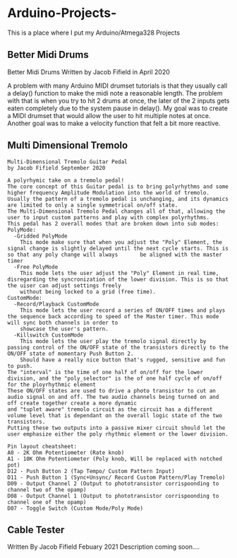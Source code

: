 # Arduino-Projects-
This is a place where I put my Arduino/Atmega328 Projects


## Better Midi Drums

Better Midi Drums 
Written by Jacob Fifield in April 2020

A problem with many Arduino MIDI drumset tutorials is that they usually call a delay() function to make the midi note a reasonable length. The problem with that is when you try
to hit 2 drums at once, the later of the 2 inputs gets eaten completely due to the system pause in delay(). My goal was to create a MIDI drumset that would allow the user to hit multiple notes at once. Another goal was to make a velocity function that felt a bit more reactive. 


## Multi Dimensional Tremolo

```
Multi-Dimensional Tremolo Guitar Pedal
by Jacob Fifield September 2020

A polyrhymic take on a tremolo pedal!
The core concept of this Guitar pedal is to bring polyrhythms and some higher frequency Amplitude Modulation into the world of tremolo.
Usually the pattern of a tremolo pedal is unchanging, and its dynamics are limited to only a single symmetrical on/off state.
The Multi-Dimensional Tremolo Pedal changes all of that, allowing the user to input custom patterns and play with complex polyrhythms.
This pedal has 2 overall modes that are broken down into sub modes:
PolyMode:
  -Gridded PolyMode
    This mode make sure that when you adjust the "Poly" Element, the signal change is slightly delayed until the next cycle starts. This is so that any poly change will always       be aligned with the master timer
  -Free PolyMode
    This mode lets the user adjust the "Poly" Element in real time, disregarding the syncronization of the lower division. This is so that the uiser can adjust settings freely
    without being locked to a grid (free time).
CustomMode:
  -Record/Playback CustomMode
    This mode lets the user record a series of ON/OFF times and plays the sequence back according to speed of the Master timer. This mode will sync both channels in order to
    showcase the user's pattern.
  -Killswitch CustomMode
    This mode lets the user play the tremolo signal directly by passing control of the ON/OFF state of the transistors directly to the ON/OFF state of momentary Push Button 2.
    Should have a really nice button that's rugged, sensitive and fun to push.
The "interval" is the time of one half of on/off for the lower division, and the "poly_selector" is the of one half cycle of on/off for the ployrhythmic element
These ON/OFF states are used to drive a photo transistor to cut an audio signal on and off. The two audio channels being turned on and off create together create a more dynamic
and "tuplet aware" tremolo circuit as the circuit has a different volume level that is dependant on the overall logic state of the two transistors.
Putting these two outputs into a passive mixer circuit should let the user emphasize either the poly rhythmic element or the lower division.

Pin layout cheatsheet:
A0 - 2K Ohm Potentiometer (Rate knob)
A1 - 10K Ohm Potentiometer (Poly knob, Will be replaced with notched pot)
D12 - Push Button 2 (Tap Tempo/ Custom Pattern Input)
D11 - Push Button 1 (Sync+Unsync/ Record Custom Pattern/Play Tremolo)
D09 - Output Channel 2 (Output to phototransistor corrispoonding to channel two of the opamp)
D08 - Output Channel 1 (Output to phototransistor corrispoonding to channel one of the opamp)
D07 - Toggle Switch (Custom Mode/Poly Mode)

```

## Cable Tester

Written By Jacob Fifield Febuary 2021
Description coming soon....
